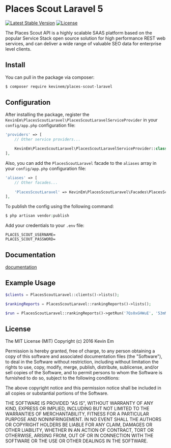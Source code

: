 # Places Scout Laravel 5 

[![Latest Stable Version](https://poser.pugx.org/kevinem/places-scout-laravel/v/stable?format=flat-square)](https://packagist.org/packages/kevinem/places-scout-laravel)
[![License](https://poser.pugx.org/kevinem/places-scout-laravel/license?format=flat-square)](https://packagist.org/packages/kevinem/places-scout-laravel)

The Places Scout API is a highly scalable SAAS platform based on the popular Service Stack open source solution for 
high performance REST web services, and can deliver a wide range of valuable SEO data for enterprise level clients.

## Install

You can pull in the package via composer:
``` bash
$ composer require kevinem/places-scout-laravel
```

## Configuration

After installing the package, register the `KevinEm\PlacesScoutLaravel\PlacesScoutLaravelServiceProvider`
in your `config/app.php` configuration file:

```php
'providers' => [
    // Other service providers...

    KevinEm\PlacesScoutLaravel\PlacesScoutLaravelServiceProvider::class,
],
```

Also, you can add the `PlacesScoutLaravel` facade to the `aliases` array in your `config/app.php` configuration file:

```php
'aliases' => [
    // Other facades...
    
    'PlacesScoutLaravel' => KevinEm\PlacesScoutLaravel\Facades\PlacesScoutLaravel::class,
],
```

To publish the config using the following command:

```php
$ php artisan vendor:publish
```

Add your credentials to your `.env` file:

```
PLACES_SCOUT_USERNAME=
PLACES_SCOUT_PASSWORD=
```

## Documentation

[documentation](https://apihost1.placesscout.com/documentation/index.html)

## Example Usage

```php
$clients = PlacesScoutLaravel::clients()->lists();

$rankingReports = PlacesScoutLaravel::rankingReports()->lists();

$run = PlacesScoutLaravel::rankingReports()->getRun('7Qs0xGHWuE', '53mM466');
```

## License 

The MIT License (MIT)
Copyright (c) 2016 Kevin Em

Permission is hereby granted, free of charge, to any person obtaining a copy of this software and associated
documentation files (the "Software"), to deal in the Software without restriction, including without limitation
the rights to use, copy, modify, merge, publish, distribute, sublicense, and/or sell copies of the Software,
and to permit persons to whom the Software is furnished to do so, subject to the following conditions:

The above copyright notice and this permission notice shall be included in all copies or substantial portions of
the Software.

THE SOFTWARE IS PROVIDED "AS IS", WITHOUT WARRANTY OF ANY KIND, EXPRESS OR IMPLIED, INCLUDING BUT NOT LIMITED
TO THE WARRANTIES OF MERCHANTABILITY, FITNESS FOR A PARTICULAR PURPOSE AND NONINFRINGEMENT. IN NO EVENT SHALL
THE AUTHORS OR COPYRIGHT HOLDERS BE LIABLE FOR ANY CLAIM, DAMAGES OR OTHER LIABILITY, WHETHER IN AN ACTION OF
CONTRACT, TORT OR OTHERWISE, ARISING FROM, OUT OF OR IN CONNECTION WITH THE SOFTWARE OR THE USE OR OTHER DEALINGS
IN THE SOFTWARE.

